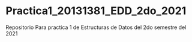 # Practica1_20131381_EDD_2do_2021
Repositorio Para practica 1 de Estructuras de Datos del 2do semestre del 2021

